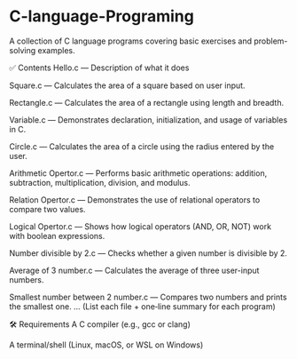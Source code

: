 # C-language-Programing

A collection of C language programs covering basic exercises and problem-solving examples.

✅ Contents
Hello.c — Description of what it does

Square.c — Calculates the area of a square based on user input.

Rectangle.c — Calculates the area of a rectangle using length and breadth.

Variable.c — Demonstrates declaration, initialization, and usage of variables in C.

Circle.c — Calculates the area of a circle using the radius entered by the user.

Arithmetic Opertor.c — Performs basic arithmetic operations: addition, subtraction, multiplication, division, and modulus.

Relation Opertor.c — Demonstrates the use of relational operators to compare two values.

Logical Opertor.c — Shows how logical operators (AND, OR, NOT) work with boolean expressions.

Number divisible by 2.c — Checks whether a given number is divisible by 2.

Average of 3 number.c — Calculates the average of three user-input numbers.

Smallest number between 2 number.c — Compares two numbers and prints the smallest one.
…
(List each file + one‑line summary for each program)

🛠️ Requirements
A C compiler (e.g., gcc or clang)

A terminal/shell (Linux, macOS, or WSL on Windows)